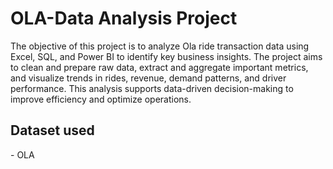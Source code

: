 # OLA-Data Analysis Project
The objective of this project is to analyze Ola ride transaction data using Excel, SQL, and Power BI to identify key business insights. The project aims to clean and prepare raw data, extract and aggregate important metrics, and visualize trends in rides, revenue, demand patterns, and driver performance. This analysis supports data-driven decision-making to improve efficiency and optimize operations.
## Dataset used
-<a herf="(https://github.com/Srushtipatil2003/OLA-/blob/main/Bookings-100000-Rows.xlsx)"> OLA</a>

